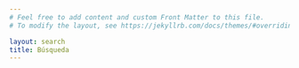 ```yaml
---
# Feel free to add content and custom Front Matter to this file.
# To modify the layout, see https://jekyllrb.com/docs/themes/#overriding-theme-defaults

layout: search
title: Búsqueda
---
```

